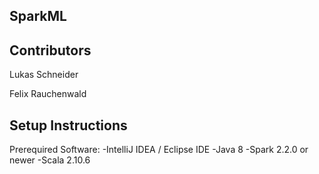 ## SparkML

## Contributors
Lukas Schneider

Felix Rauchenwald

## Setup Instructions
Prerequired Software:
-IntelliJ IDEA / Eclipse IDE
-Java 8
-Spark 2.2.0 or newer
-Scala 2.10.6

